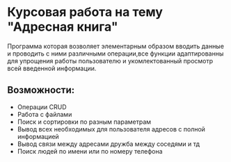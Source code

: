 # Курсовая работа на тему "Адресная книга"
  Программа которая возволяет элементарным образом вводить данные и проводить с ними различными операции,все функции адаптированны для упрощения работы пользователю и укомлектованный просмотр всей введенной информации.
## Возможности:
- Операции CRUD
- Работа с файлами
- Поиск и сортировки по разным параметрам
- Вывод всех необходимых для пользователя адресов с полной информацией
- Вывод связи между адресами дружба между соседями и тд
- Поиск людей по имени или по номеру телефона 
